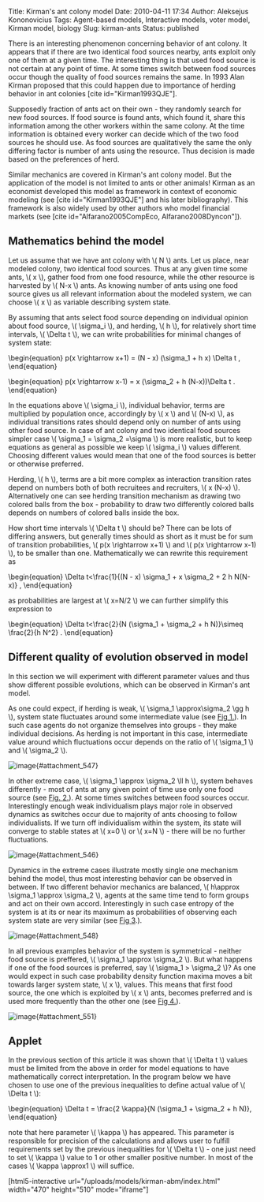 Title: Kirman's ant colony model
Date: 2010-04-11 17:34
Author: Aleksejus Kononovicius
Tags: Agent-based models, Interactive models, voter model, Kirman model, biology
Slug: kirman-ants
Status: published

There is an interesting phenomenon concerning behavior
of ant colony. It appears that if there are two identical food sources
nearby, ants exploit only one of them at a given time. The interesting
thing is that used food source is not certain at any point of time. At
some times switch between food sources occur though the quality of food
sources remains the same. In 1993 Alan Kirman proposed that this could
happen due to importance of herding behavior in ant colonies \[cite
id="Kirman1993QJE"\].<!--more-->

Supposedly fraction of ants act on their own - they randomly search for
new food sources. If food source is found ants, which found it, share
this information among the other workers within the same colony. At the
time information is obtained every worker can decide which of the two
food sources he should use. As food sources are qualitatively the same
the only differing factor is number of ants using the resource. Thus
decision is made based on the preferences of herd.

Similar mechanics are covered in Kirman's ant colony model. But the
application of the model is not limited to ants or other animals! Kirman
as an economist developed this model as framework in context of economic
modeling (see \[cite id="Kirman1993QJE"\] and his later bibliography).
This framework is also widely used by other authors who model financial
markets (see \[cite id="Alfarano2005CompEco, Alfarano2008Dyncon"\]).

Mathematics behind the model
----------------------------

Let us assume that we have ant colony with \\\(  N \\\) ants. Let us
place, near modeled colony, two identical food sources. Thus at any
given time some ants, \\\(  x \\\), gather food from one food resource,
while the other resource is harvested by \\\(  N-x \\\) ants. As knowing
number of ants using one food source gives us all relevant information
about the modeled system, we can choose \\\(  x \\\) as variable
describing system state.

By assuming that ants select food source depending on individual opinion
about food source, \\\(  \sigma\_i \\\), and herding, \\\(  h \\\), for
relatively short time intervals, \\\(  \Delta t \\\), we can write
probabilities for minimal changes of system state:


\begin{equation}
 p(x \rightarrow x+1) = (N - x) (\sigma\_1 + h x) \Delta t ,
\end{equation}



\begin{equation}
 p(x \rightarrow x-1) = x (\sigma\_2 + h (N-x))\Delta t .
\end{equation}


In the equations above \\\(  \sigma\_i \\\), individual behavior, terms
are multiplied by population once, accordingly by \\\(  x \\\) and
\\\(  (N-x) \\\), as individual transitions rates should depend only on
number of ants using other food source. In case of ant colony and two
identical food sources simpler case \\\(  \sigma\_1 = \sigma\_2 =\sigma \\\) is more realistic, but to keep equations as general as
possible we keep \\\(  \sigma\_i \\\) values different. Choosing
different values would mean that one of the food sources is better or
otherwise preferred.

Herding, \\\(  h \\\), terms are a bit more complex as interaction
transition rates depend on numbers both of both recruitees and
recruiters, \\\(  x (N-x) \\\). Alternatively one can see herding
transition mechanism as drawing two colored balls from the box -
probability to draw two differently colored balls depends on numbers of
colored balls inside the box.

How short time intervals \\\(  \Delta t \\\) should be? There can be
lots of differing answers, but generally times should as short as it
must be for sum of transition probabilities, \\\(  p(x \rightarrow x+1) \\\) and \\\(  p(x \rightarrow x-1) \\\), to be smaller than one.
Mathematically we can rewrite this requirement as


\begin{equation}
 \Delta t&lt;\frac{1}{(N - x) \sigma\_1 + x \sigma\_2 + 2 h N(N-x)} , 
\end{equation}


as probabilities are largest at \\\(  x=N/2 \\\) we can further simplify
this expression to


\begin{equation}
 \Delta t&lt;\frac{2}{N (\sigma\_1 + \sigma\_2 + h N)}\simeq \frac{2}{h N^2} . 
\end{equation}


Different quality of evolution observed in model
------------------------------------------------

In this section we will experiment with different parameter values and
thus show different possible evolutions, which can be observed in
Kirman's ant model.

As one could expect, if herding is weak, \\\(  \sigma\_1 \approx\sigma\_2 \gg h  \\\), system state fluctuates around some intermediate
value (see [Fig 1.](#attachment_547)). In such case agents do not
organize themselves into groups - they make individual decisions. As
herding is not important in this case, intermediate value around which
fluctuations occur depends on the ratio of \\\(  \sigma\_1 \\\) and
\\\(  \sigma\_2 \\\).

![image](/uploads/2010/04/00.02.en_.png "Weak herding behavior (\\\( h=0.02 \\\),
\\\( \sigma\_1 = \sigma\_2 =1 \\\))."){#attachment_547} 

In other extreme case, \\\(  \sigma\_1 \approx \sigma\_2 \ll h  \\\),
system behaves differently - most of ants at any given point of time use
only one food source (see [Fig. 2.](#attachment_546)). At some times
switches between food sources occur. Interestingly enough weak
individualism plays major role in observed dynamics as switches occur
due to majority of ants choosing to follow individualists. If we turn
off individualism within the system, its state will converge to stable
states at \\\(  x=0 \\\) or \\\(  x=N \\\) - there will be no further
fluctuations.

![image](/uploads/2010/04/50.00.en_.png "Strong herding behavior (\\\( h=50 \\\),
\\\( \sigma\_1 = \sigma\_2 =1 \\\))."){#attachment_546} 

Dynamics in the extreme cases illustrate mostly single one mechanism
behind the model, thus most interesting behavior can be observed in
between. If two different behavior mechanics are balanced, \\\(  h\approx \sigma\_1 \approx \sigma\_2  \\\), agents at the same time tend
to form groups and act on their own accord. Interestingly in such case
entropy of the system is at its or near its maximum as probabilities
of observing each system state are very similar (see [Fig
3](#attachment_548).).

![image](/uploads/2010/04/01.00.en_.png "Balanced behavior case (\\\( h=1 \\\),
\\\( \sigma\_1 = \sigma\_2 =1\\\))."){#attachment_548} 

In all previous examples behavior of the system is symmetrical - neither
food source is preffered, \\\(  \sigma\_1 \approx \sigma\_2 \\\). But
what happens if one of the food sources is preferred, say \\\( \sigma\_1 &gt; \sigma\_2 \\\)? As one would expect in such case
probability density function maxima moves a bit towards larger system
state, \\\(  x \\\), values. This means that first food source, the one
which is exploited by \\\(  x \\\) ants, becomes preferred and is used
more frequently than the other one (see [Fig 4.](#attachment_551)).

![image](/uploads/2010/04/asimetry.en_.png "Asimmetric behavior case (\\\( h=1 \\\),
\\\( \sigma\_1 =1.2 \\\), \\\( \sigma\_2 =0.8 \\\))."){#attachment_551} 

Applet
------

In the previous section of this article it was shown that \\\( \Delta t \\\) values must be limited from the above in order for model
equations to have mathematically correct interpretation. In the program
below we have chosen to use one of the previous inequalities to define
actual value of \\\(  \Delta t \\\):


\begin{equation}
 \Delta t = \frac{2 \kappa}{N (\sigma\_1 + \sigma\_2 + h N)}, 
\end{equation}


note that here parameter \\\(  \kappa \\\) has appeared. This parameter
is responsible for precision of the calculations and allows user to
fulfill requirements set by the previous inequalities for \\\( \Delta t \\\) - one just need to set \\\(  \kappa \\\) value to 1 or other
smaller positive number. In most of the cases \\\(  \kappa \approx1 \\\) will suffice.

[html5-interactive
url="/uploads/models/kirman-abm/index.html"
width="470" height="510" mode="iframe"]
